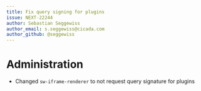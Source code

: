 ```yaml
---
title: Fix query signing for plugins
issue: NEXT-22244
author: Sebastian Seggewiss
author_email: s.seggewiss@cicada.com
author_github: @seggewiss
---
```

# Administration
* Changed `sw-iframe-renderer` to not request query signature for plugins

